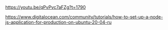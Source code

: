 https://youtu.be/qPvPvc7aFZg?t=1790


https://www.digitalocean.com/community/tutorials/how-to-set-up-a-node-js-application-for-production-on-ubuntu-20-04-ru
